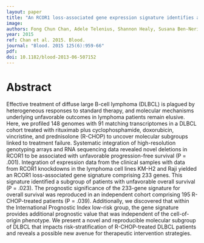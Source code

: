 ```yaml
---
layout: paper
title: "An RCOR1 loss-associated gene expression signature identifies a prognostically significant DLBCL subgroup."
image: 
authors: Fong Chun Chan, Adele Telenius, Shannon Healy, Susana Ben-Neriah, Anja Mottok, Raymond Lim, Marie Drake, Sandy Hu, Jiarui Ding, Gavin Ha, David W Scott, Robert Kridel, Ali Bashashati, Sanja Rogic, Nathalie Johnson, Ryan D Morin, Lisa M Rimsza, Laurie Sehn, Joseph M Connors, Marco A Marra, Randy D Gascoyne, Sohrab P Shah, Christian Steidl
year: 2015
ref: Chan et al. 2015. Blood.
journal: "Blood. 2015 125(6):959-66"
pdf: 
doi: 10.1182/blood-2013-06-507152
---
```


# Abstract

Effective treatment of diffuse large B-cell lymphoma (DLBCL) is plagued by heterogeneous responses to standard therapy, and molecular mechanisms underlying unfavorable outcomes in lymphoma patients remain elusive. Here, we profiled 148 genomes with 91 matching transcriptomes in a DLBCL cohort treated with rituximab plus cyclophosphamide, doxorubicin, vincristine, and prednisolone (R-CHOP) to uncover molecular subgroups linked to treatment failure. Systematic integration of high-resolution genotyping arrays and RNA sequencing data revealed novel deletions in RCOR1 to be associated with unfavorable progression-free survival (P = .001). Integration of expression data from the clinical samples with data from RCOR1 knockdowns in the lymphoma cell lines KM-H2 and Raji yielded an RCOR1 loss-associated gene signature comprising 233 genes. This signature identified a subgroup of patients with unfavorable overall survival (P = .023). The prognostic significance of the 233-gene signature for overall survival was reproduced in an independent cohort comprising 195 R-CHOP-treated patients (P = .039). Additionally, we discovered that within the International Prognostic Index low-risk group, the gene signature provides additional prognostic value that was independent of the cell-of-origin phenotype. We present a novel and reproducible molecular subgroup of DLBCL that impacts risk-stratification of R-CHOP-treated DLBCL patients and reveals a possible new avenue for therapeutic intervention strategies.

